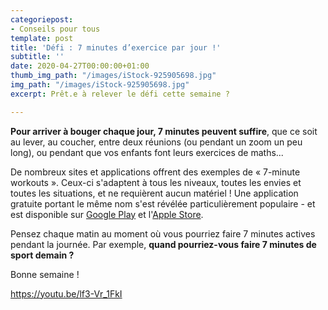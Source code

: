 ```yaml
---
categoriepost:
- Conseils pour tous
template: post
title: 'Défi : 7 minutes d’exercice par jour !'
subtitle: ''
date: 2020-04-27T00:00:00+01:00
thumb_img_path: "/images/iStock-925905698.jpg"
img_path: "/images/iStock-925905698.jpg"
excerpt: Prêt.e à relever le défi cette semaine ?

---
```

**Pour arriver à bouger chaque jour, 7 minutes peuvent suffire**, que ce soit au lever, au coucher, entre deux réunions (ou pendant un zoom un peu long), ou pendant que vos enfants font leurs exercices de maths...

De nombreux sites et applications offrent des exemples de « 7-minute workouts ». Ceux-ci s'adaptent à tous les niveaux, toutes les envies et toutes les situations, et ne requièrent aucun matériel ! Une application gratuite portant le même nom s'est révélée particulièrement populaire - et est disponible sur [Google Play](https://play.google.com/store/apps/details?id=com.popularapp.sevenmins&hl=fr) et l'[Apple Store](https://apps.apple.com/fr/app/7-minute-workout-fitness-app/id806995720).

Pensez chaque matin au moment où vous pourriez faire 7 minutes actives pendant la journée. Par exemple, **quand pourriez-vous faire 7 minutes de sport demain ?**

Bonne semaine !

https://youtu.be/lf3-Vr_1FkI